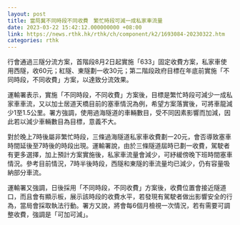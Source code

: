 ```yaml
---
layout: post
title: 當局冀不同時段不同收費　繁忙時段可減一成私家車流量
date: 2023-03-22 15:42:12.000000000 +08:00
link: https://news.rthk.hk/rthk/ch/component/k2/1693084-20230322.htm
categories: rthk
---
```


行會通過三隧分流方案，首階段8月2日起實施「633」固定收費方案，私家車使用西隧，收60元；紅隧、東隧劃一收30元；第二階段政府目標在年底前實施「不同時段，不同收費」方案，以達致分流效果。

運輸署表示，實施「不同時段，不同收費」方案後，目標是繁忙時段可減少一成私家車車流，又以加士居道天橋目前的塞車情況為例，希望方案落實後，可將車龍減少1至1.5公里。署方強調，使用過海隧道的車輛數目，受不同因素影響而加減，因此若以減少車輛數目為目標，意義不大。

對於晚上7時後屬非繁忙時段，三條過海隧道私家車收費劃一20元，會否導致塞車時間延後至7時後的時段出現。運輸署說，由於三條隧道屆時已劃一收費，駕駛者有更多選擇，加上預計方案實施後，私家車流量會減少，可紓緩傍晚下班時間塞車情況。參考目前情況，7時半後時段，西隧和東隧的車流量均已減少，仍有容量吸納部分車流。

運輸署又強調，日後採用「不同時段，不同收費」方案後，收費位置會接近隧道口，而且會有顯示板，展示該時段的收費水平，若發現有駕駛者做出影響安全的行為，當局會採取執法行動。署方又說，將會每6個月檢視一次情況，若有需要可調整收費，強調是「可加可減」。
